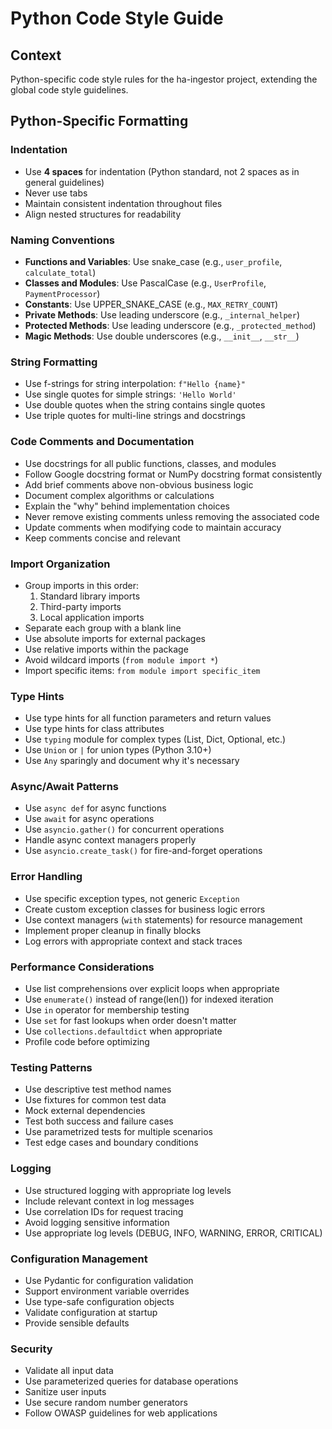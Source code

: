 # Python Code Style Guide

## Context

Python-specific code style rules for the ha-ingestor project, extending the global code style guidelines.

## Python-Specific Formatting

### Indentation
- Use **4 spaces** for indentation (Python standard, not 2 spaces as in general guidelines)
- Never use tabs
- Maintain consistent indentation throughout files
- Align nested structures for readability

### Naming Conventions
- **Functions and Variables**: Use snake_case (e.g., `user_profile`, `calculate_total`)
- **Classes and Modules**: Use PascalCase (e.g., `UserProfile`, `PaymentProcessor`)
- **Constants**: Use UPPER_SNAKE_CASE (e.g., `MAX_RETRY_COUNT`)
- **Private Methods**: Use leading underscore (e.g., `_internal_helper`)
- **Protected Methods**: Use leading underscore (e.g., `_protected_method`)
- **Magic Methods**: Use double underscores (e.g., `__init__`, `__str__`)

### String Formatting
- Use f-strings for string interpolation: `f"Hello {name}"`
- Use single quotes for simple strings: `'Hello World'`
- Use double quotes when the string contains single quotes
- Use triple quotes for multi-line strings and docstrings

### Code Comments and Documentation
- Use docstrings for all public functions, classes, and modules
- Follow Google docstring format or NumPy docstring format consistently
- Add brief comments above non-obvious business logic
- Document complex algorithms or calculations
- Explain the "why" behind implementation choices
- Never remove existing comments unless removing the associated code
- Update comments when modifying code to maintain accuracy
- Keep comments concise and relevant

### Import Organization
- Group imports in this order:
  1. Standard library imports
  2. Third-party imports
  3. Local application imports
- Separate each group with a blank line
- Use absolute imports for external packages
- Use relative imports within the package
- Avoid wildcard imports (`from module import *`)
- Import specific items: `from module import specific_item`

### Type Hints
- Use type hints for all function parameters and return values
- Use type hints for class attributes
- Use `typing` module for complex types (List, Dict, Optional, etc.)
- Use `Union` or `|` for union types (Python 3.10+)
- Use `Any` sparingly and document why it's necessary

### Async/Await Patterns
- Use `async def` for async functions
- Use `await` for async operations
- Use `asyncio.gather()` for concurrent operations
- Handle async context managers properly
- Use `asyncio.create_task()` for fire-and-forget operations

### Error Handling
- Use specific exception types, not generic `Exception`
- Create custom exception classes for business logic errors
- Use context managers (`with` statements) for resource management
- Implement proper cleanup in finally blocks
- Log errors with appropriate context and stack traces

### Performance Considerations
- Use list comprehensions over explicit loops when appropriate
- Use `enumerate()` instead of range(len()) for indexed iteration
- Use `in` operator for membership testing
- Use `set` for fast lookups when order doesn't matter
- Use `collections.defaultdict` when appropriate
- Profile code before optimizing

### Testing Patterns
- Use descriptive test method names
- Use fixtures for common test data
- Mock external dependencies
- Test both success and failure cases
- Use parametrized tests for multiple scenarios
- Test edge cases and boundary conditions

### Logging
- Use structured logging with appropriate log levels
- Include relevant context in log messages
- Use correlation IDs for request tracing
- Avoid logging sensitive information
- Use appropriate log levels (DEBUG, INFO, WARNING, ERROR, CRITICAL)

### Configuration Management
- Use Pydantic for configuration validation
- Support environment variable overrides
- Use type-safe configuration objects
- Validate configuration at startup
- Provide sensible defaults

### Security
- Validate all input data
- Use parameterized queries for database operations
- Sanitize user inputs
- Use secure random number generators
- Follow OWASP guidelines for web applications
